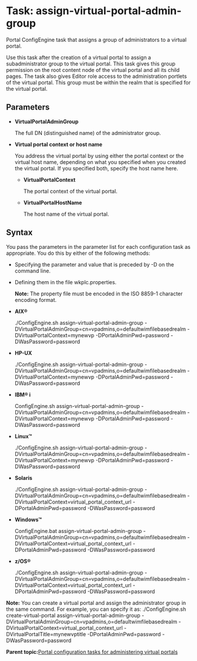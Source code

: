 # Task: assign-virtual-portal-admin-group

Portal ConfigEngine task that assigns a group of administrators to a virtual portal.

Use this task after the creation of a virtual portal to assign a subadministrator group to the virtual portal. This task gives this group permission on the root content node of the virtual portal and all its child pages. The task also gives Editor role access to the administration portlets of the virtual portal. This group must be within the realm that is specified for the virtual portal.

## Parameters

-   **VirtualPortalAdminGroup**

    The full DN \(distinguished name\) of the administrator group.

-   **Virtual portal context or host name**

    You address the virtual portal by using either the portal context or the virtual host name, depending on what you specified when you created the virtual portal. If you specified both, specify the host name here.

    -   **VirtualPortalContext**

        The portal context of the virtual portal.

    -   **VirtualPortalHostName**

        The host name of the virtual portal.


## Syntax

You pass the parameters in the parameter list for each configuration task as appropriate. You do this by either of the following methods:

-   Specifying the parameter and value that is preceded by -D on the command line.
-   Defining them in the file wkplc.properties.

    **Note:** The property file must be encoded in the ISO 8859-1 character encoding format.


-   **AIX®**

    ./ConfigEngine.sh assign-virtual-portal-admin-group -DVirtualPortalAdminGroup=cn=vpadmins,o=defaultwimfilebasedrealm -DVirtualPortalContext=mynewvp -DPortalAdminPwd=password -DWasPassword=password

-   **HP-UX**

    ./ConfigEngine.sh assign-virtual-portal-admin-group -DVirtualPortalAdminGroup=cn=vpadmins,o=defaultwimfilebasedrealm -DVirtualPortalContext=mynewvp -DPortalAdminPwd=password -DWasPassword=password

-   **IBM® i**

    ConfigEngine.sh assign-virtual-portal-admin-group -DVirtualPortalAdminGroup=cn=vpadmins,o=defaultwimfilebasedrealm -DVirtualPortalContext=mynewvp -DPortalAdminPwd=password -DWasPassword=password

-   **Linux™**

    ./ConfigEngine.sh assign-virtual-portal-admin-group -DVirtualPortalAdminGroup=cn=vpadmins,o=defaultwimfilebasedrealm -DVirtualPortalContext=mynewvp -DPortalAdminPwd=password -DWasPassword=password

-   **Solaris**

    ./ConfigEngine.sh assign-virtual-portal-admin-group -DVirtualPortalAdminGroup=cn=vpadmins,o=defaultwimfilebasedrealm -DVirtualPortalContext=virtual\_portal\_context\_url -DPortalAdminPwd=password -DWasPassword=password

-   **Windows™**

    ConfigEngine.bat assign-virtual-portal-admin-group -DVirtualPortalAdminGroup=cn=vpadmins,o=defaultwimfilebasedrealm -DVirtualPortalContext=virtual\_portal\_context\_url -DPortalAdminPwd=password -DWasPassword=password

-   **z/OS®**

    ./ConfigEngine.sh assign-virtual-portal-admin-group -DVirtualPortalAdminGroup=cn=vpadmins,o=defaultwimfilebasedrealm -DVirtualPortalContext=virtual\_portal\_context\_url -DPortalAdminPwd=password -DWasPassword=password


**Note:** You can create a virtual portal and assign the administrator group in the same command. For example, you can specify it as: ./ConfigEngine.sh create-virtual-portal assign-virtual-portal-admin-group -DVirtualPortalAdminGroup=cn=vpadmins,o=defaultwimfilebasedrealm -DVirtualPortalContext=virtual\_portal\_context\_url -DVirtualPortalTitle=mynewvptitle -DPortalAdminPwd=password -DWasPassword=password

**Parent topic:**[Portal configuration tasks for administering virtual portals](../admin-system/advp_cfgtsk.md)

